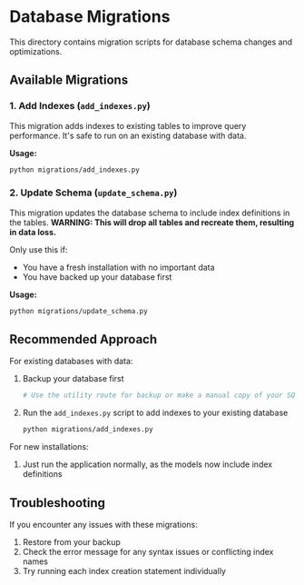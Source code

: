 # Database Migrations

This directory contains migration scripts for database schema changes and optimizations.

## Available Migrations

### 1. Add Indexes (`add_indexes.py`)

This migration adds indexes to existing tables to improve query performance. It's safe to run on an existing database with data.

**Usage:**
```bash
python migrations/add_indexes.py
```

### 2. Update Schema (`update_schema.py`)

This migration updates the database schema to include index definitions in the tables. **WARNING: This will drop all tables and recreate them, resulting in data loss.**

Only use this if:
- You have a fresh installation with no important data
- You have backed up your database first

**Usage:**
```bash
python migrations/update_schema.py
```

## Recommended Approach

For existing databases with data:

1. Backup your database first
   ```bash
   # Use the utility route for backup or make a manual copy of your SQLite file
   ```

2. Run the `add_indexes.py` script to add indexes to your existing database
   ```bash
   python migrations/add_indexes.py
   ```

For new installations:

1. Just run the application normally, as the models now include index definitions

## Troubleshooting

If you encounter any issues with these migrations:

1. Restore from your backup
2. Check the error message for any syntax issues or conflicting index names
3. Try running each index creation statement individually 